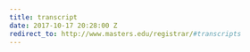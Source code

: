 ```yaml
---
title: transcript
date: 2017-10-17 20:28:00 Z
redirect_to: http://www.masters.edu/registrar/#transcripts
---
```


